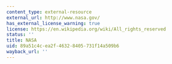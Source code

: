 ```yaml
---
content_type: external-resource
external_url: http://www.nasa.gov/
has_external_license_warning: true
license: https://en.wikipedia.org/wiki/All_rights_reserved
status: ''
title: NASA
uid: 89a51c4c-ea2f-4632-8405-731f14a509b6
wayback_url: ''
---
```

